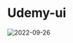 # Udemy-ui
![2022-09-26](https://user-images.githubusercontent.com/105839759/192219437-d07a987e-4670-4060-9425-ccb00d9254ad.png)
